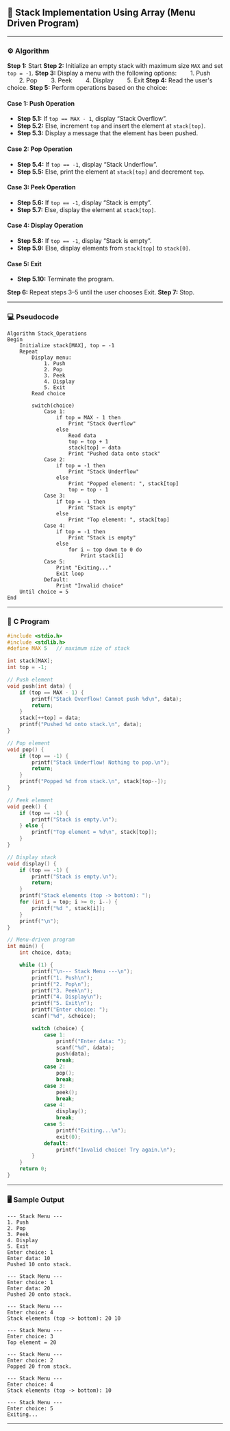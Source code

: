 ## 🧱 **Stack Implementation Using Array (Menu Driven Program)**

---

### ⚙️ **Algorithm**

**Step 1:** Start
**Step 2:** Initialize an empty stack with maximum size `MAX` and set `top = -1`.
**Step 3:** Display a menu with the following options:
  1. Push
  2. Pop
  3. Peek
  4. Display
  5. Exit
**Step 4:** Read the user's choice.
**Step 5:** Perform operations based on the choice:

#### **Case 1: Push Operation**

* **Step 5.1:** If `top == MAX - 1`, display “Stack Overflow”.
* **Step 5.2:** Else, increment `top` and insert the element at `stack[top]`.
* **Step 5.3:** Display a message that the element has been pushed.

#### **Case 2: Pop Operation**

* **Step 5.4:** If `top == -1`, display “Stack Underflow”.
* **Step 5.5:** Else, print the element at `stack[top]` and decrement `top`.

#### **Case 3: Peek Operation**

* **Step 5.6:** If `top == -1`, display “Stack is empty”.
* **Step 5.7:** Else, display the element at `stack[top]`.

#### **Case 4: Display Operation**

* **Step 5.8:** If `top == -1`, display “Stack is empty”.
* **Step 5.9:** Else, display elements from `stack[top]` to `stack[0]`.

#### **Case 5: Exit**

* **Step 5.10:** Terminate the program.

**Step 6:** Repeat steps 3–5 until the user chooses Exit.
**Step 7:** Stop.

---

### 💻 **Pseudocode**

```
Algorithm Stack_Operations
Begin
    Initialize stack[MAX], top ← -1
    Repeat
        Display menu:
            1. Push
            2. Pop
            3. Peek
            4. Display
            5. Exit
        Read choice

        switch(choice)
            Case 1:
                if top = MAX - 1 then
                    Print "Stack Overflow"
                else
                    Read data
                    top ← top + 1
                    stack[top] ← data
                    Print "Pushed data onto stack"
            Case 2:
                if top = -1 then
                    Print "Stack Underflow"
                else
                    Print "Popped element: ", stack[top]
                    top ← top - 1
            Case 3:
                if top = -1 then
                    Print "Stack is empty"
                else
                    Print "Top element: ", stack[top]
            Case 4:
                if top = -1 then
                    Print "Stack is empty"
                else
                    for i ← top down to 0 do
                        Print stack[i]
            Case 5:
                Print "Exiting..."
                Exit loop
            Default:
                Print "Invalid choice"
    Until choice = 5
End
```

---

### 🧮 **C Program**

```c
#include <stdio.h>
#include <stdlib.h>
#define MAX 5   // maximum size of stack

int stack[MAX];
int top = -1;

// Push element
void push(int data) {
    if (top == MAX - 1) {
        printf("Stack Overflow! Cannot push %d\n", data);
        return;
    }
    stack[++top] = data;
    printf("Pushed %d onto stack.\n", data);
}

// Pop element
void pop() {
    if (top == -1) {
        printf("Stack Underflow! Nothing to pop.\n");
        return;
    }
    printf("Popped %d from stack.\n", stack[top--]);
}

// Peek element
void peek() {
    if (top == -1) {
        printf("Stack is empty.\n");
    } else {
        printf("Top element = %d\n", stack[top]);
    }
}

// Display stack
void display() {
    if (top == -1) {
        printf("Stack is empty.\n");
        return;
    }
    printf("Stack elements (top -> bottom): ");
    for (int i = top; i >= 0; i--) {
        printf("%d ", stack[i]);
    }
    printf("\n");
}

// Menu-driven program
int main() {
    int choice, data;

    while (1) {
        printf("\n--- Stack Menu ---\n");
        printf("1. Push\n");
        printf("2. Pop\n");
        printf("3. Peek\n");
        printf("4. Display\n");
        printf("5. Exit\n");
        printf("Enter choice: ");
        scanf("%d", &choice);

        switch (choice) {
            case 1:
                printf("Enter data: ");
                scanf("%d", &data);
                push(data);
                break;
            case 2:
                pop();
                break;
            case 3:
                peek();
                break;
            case 4:
                display();
                break;
            case 5:
                printf("Exiting...\n");
                exit(0);
            default:
                printf("Invalid choice! Try again.\n");
        }
    }
    return 0;
}
```

---

### 🖥️ **Sample Output**

```
--- Stack Menu ---
1. Push
2. Pop
3. Peek
4. Display
5. Exit
Enter choice: 1
Enter data: 10
Pushed 10 onto stack.

--- Stack Menu ---
Enter choice: 1
Enter data: 20
Pushed 20 onto stack.

--- Stack Menu ---
Enter choice: 4
Stack elements (top -> bottom): 20 10

--- Stack Menu ---
Enter choice: 3
Top element = 20

--- Stack Menu ---
Enter choice: 2
Popped 20 from stack.

--- Stack Menu ---
Enter choice: 4
Stack elements (top -> bottom): 10

--- Stack Menu ---
Enter choice: 5
Exiting...
```

---

